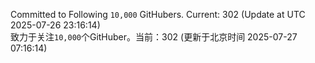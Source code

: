 Committed to Following `10,000` GitHubers. Current: <!-- FOLLOWING_COUNT -->302<!-- FOLLOWING_COUNT --> (Update at UTC <!-- LAST_UPDATED -->2025-07-26 23:16:14<!-- LAST_UPDATED -->)<br>
致力于关注`10,000`个GitHuber。当前：<!-- FOLLOWING_COUNT -->302<!-- FOLLOWING_COUNT --> (更新于北京时间 <!-- LAST_UPDATED_CST -->2025-07-27 07:16:14<!-- LAST_UPDATED_CST -->)
